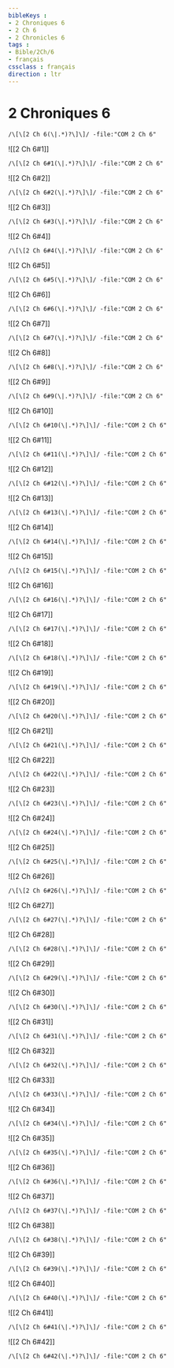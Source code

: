```yaml
---
bibleKeys : 
- 2 Chroniques 6
- 2 Ch 6
- 2 Chronicles 6
tags : 
- Bible/2Ch/6
- français
cssclass : français
direction : ltr
---
```


# 2 Chroniques 6

```query
/\[\[2 Ch 6(\|.*)?\]\]/ -file:"COM 2 Ch 6"
```



![[2 Ch 6#1]]

```query
/\[\[2 Ch 6#1(\|.*)?\]\]/ -file:"COM 2 Ch 6"
```

![[2 Ch 6#2]]

```query
/\[\[2 Ch 6#2(\|.*)?\]\]/ -file:"COM 2 Ch 6"
```

![[2 Ch 6#3]]

```query
/\[\[2 Ch 6#3(\|.*)?\]\]/ -file:"COM 2 Ch 6"
```

![[2 Ch 6#4]]

```query
/\[\[2 Ch 6#4(\|.*)?\]\]/ -file:"COM 2 Ch 6"
```

![[2 Ch 6#5]]

```query
/\[\[2 Ch 6#5(\|.*)?\]\]/ -file:"COM 2 Ch 6"
```

![[2 Ch 6#6]]

```query
/\[\[2 Ch 6#6(\|.*)?\]\]/ -file:"COM 2 Ch 6"
```

![[2 Ch 6#7]]

```query
/\[\[2 Ch 6#7(\|.*)?\]\]/ -file:"COM 2 Ch 6"
```

![[2 Ch 6#8]]

```query
/\[\[2 Ch 6#8(\|.*)?\]\]/ -file:"COM 2 Ch 6"
```

![[2 Ch 6#9]]

```query
/\[\[2 Ch 6#9(\|.*)?\]\]/ -file:"COM 2 Ch 6"
```

![[2 Ch 6#10]]

```query
/\[\[2 Ch 6#10(\|.*)?\]\]/ -file:"COM 2 Ch 6"
```

![[2 Ch 6#11]]

```query
/\[\[2 Ch 6#11(\|.*)?\]\]/ -file:"COM 2 Ch 6"
```

![[2 Ch 6#12]]

```query
/\[\[2 Ch 6#12(\|.*)?\]\]/ -file:"COM 2 Ch 6"
```

![[2 Ch 6#13]]

```query
/\[\[2 Ch 6#13(\|.*)?\]\]/ -file:"COM 2 Ch 6"
```

![[2 Ch 6#14]]

```query
/\[\[2 Ch 6#14(\|.*)?\]\]/ -file:"COM 2 Ch 6"
```

![[2 Ch 6#15]]

```query
/\[\[2 Ch 6#15(\|.*)?\]\]/ -file:"COM 2 Ch 6"
```

![[2 Ch 6#16]]

```query
/\[\[2 Ch 6#16(\|.*)?\]\]/ -file:"COM 2 Ch 6"
```

![[2 Ch 6#17]]

```query
/\[\[2 Ch 6#17(\|.*)?\]\]/ -file:"COM 2 Ch 6"
```

![[2 Ch 6#18]]

```query
/\[\[2 Ch 6#18(\|.*)?\]\]/ -file:"COM 2 Ch 6"
```

![[2 Ch 6#19]]

```query
/\[\[2 Ch 6#19(\|.*)?\]\]/ -file:"COM 2 Ch 6"
```

![[2 Ch 6#20]]

```query
/\[\[2 Ch 6#20(\|.*)?\]\]/ -file:"COM 2 Ch 6"
```

![[2 Ch 6#21]]

```query
/\[\[2 Ch 6#21(\|.*)?\]\]/ -file:"COM 2 Ch 6"
```

![[2 Ch 6#22]]

```query
/\[\[2 Ch 6#22(\|.*)?\]\]/ -file:"COM 2 Ch 6"
```

![[2 Ch 6#23]]

```query
/\[\[2 Ch 6#23(\|.*)?\]\]/ -file:"COM 2 Ch 6"
```

![[2 Ch 6#24]]

```query
/\[\[2 Ch 6#24(\|.*)?\]\]/ -file:"COM 2 Ch 6"
```

![[2 Ch 6#25]]

```query
/\[\[2 Ch 6#25(\|.*)?\]\]/ -file:"COM 2 Ch 6"
```

![[2 Ch 6#26]]

```query
/\[\[2 Ch 6#26(\|.*)?\]\]/ -file:"COM 2 Ch 6"
```

![[2 Ch 6#27]]

```query
/\[\[2 Ch 6#27(\|.*)?\]\]/ -file:"COM 2 Ch 6"
```

![[2 Ch 6#28]]

```query
/\[\[2 Ch 6#28(\|.*)?\]\]/ -file:"COM 2 Ch 6"
```

![[2 Ch 6#29]]

```query
/\[\[2 Ch 6#29(\|.*)?\]\]/ -file:"COM 2 Ch 6"
```

![[2 Ch 6#30]]

```query
/\[\[2 Ch 6#30(\|.*)?\]\]/ -file:"COM 2 Ch 6"
```

![[2 Ch 6#31]]

```query
/\[\[2 Ch 6#31(\|.*)?\]\]/ -file:"COM 2 Ch 6"
```

![[2 Ch 6#32]]

```query
/\[\[2 Ch 6#32(\|.*)?\]\]/ -file:"COM 2 Ch 6"
```

![[2 Ch 6#33]]

```query
/\[\[2 Ch 6#33(\|.*)?\]\]/ -file:"COM 2 Ch 6"
```

![[2 Ch 6#34]]

```query
/\[\[2 Ch 6#34(\|.*)?\]\]/ -file:"COM 2 Ch 6"
```

![[2 Ch 6#35]]

```query
/\[\[2 Ch 6#35(\|.*)?\]\]/ -file:"COM 2 Ch 6"
```

![[2 Ch 6#36]]

```query
/\[\[2 Ch 6#36(\|.*)?\]\]/ -file:"COM 2 Ch 6"
```

![[2 Ch 6#37]]

```query
/\[\[2 Ch 6#37(\|.*)?\]\]/ -file:"COM 2 Ch 6"
```

![[2 Ch 6#38]]

```query
/\[\[2 Ch 6#38(\|.*)?\]\]/ -file:"COM 2 Ch 6"
```

![[2 Ch 6#39]]

```query
/\[\[2 Ch 6#39(\|.*)?\]\]/ -file:"COM 2 Ch 6"
```

![[2 Ch 6#40]]

```query
/\[\[2 Ch 6#40(\|.*)?\]\]/ -file:"COM 2 Ch 6"
```

![[2 Ch 6#41]]

```query
/\[\[2 Ch 6#41(\|.*)?\]\]/ -file:"COM 2 Ch 6"
```

![[2 Ch 6#42]]

```query
/\[\[2 Ch 6#42(\|.*)?\]\]/ -file:"COM 2 Ch 6"
```

